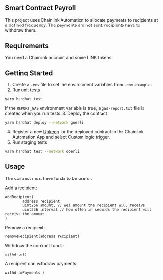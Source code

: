 ## Smart Contract Payroll

This project uses Chainlink Automation to allocate payments to recipients at a defined frequency.
The payments are not sent: recipients have to withdraw them.

## Requirements

You need a Chainlink account and some LINK tokens.

## Getting Started

1. Create a `.env` file to set the environment variables from `.env.example`.
2. Run unit tests
```sh
yarn hardhat test
```

If the `REPORT_GAS` environment variable is true, a `gas-report.txt` file is created when you run tests.
3. Deploy the contract
```sh
yarn hardhat deploy --network goerli
```
4. Register a new [Upkeep](https://docs.chain.link/docs/chainlink-automation/register-upkeep/) for the deployed contract in the Chainlink Automation App and select Custom logic trigger.
5. Run staging tests
```sh
yarn hardhat test --network goerli
```

## Usage

The contract must have funds to be useful.

Add a recipient:
```sol
addRecipient(
        address recipient,
        uint256 amount, // wei amount the recipient will receive
        uint256 interval // how often in seconds the recipient will receive the amount
)
```

Remove a recipient:
```sol
removeRecipient(address recipient)
```

Withdraw the contract funds:
```sol
withdraw()
```

A recipient can withdraw payments:
```sol
withdrawPayments()
```
